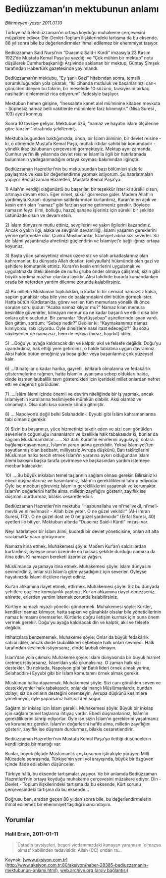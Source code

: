 # Bediüzzaman’ın mektubunun anlamı

*Bilinmeyen-yazar 2011.01.10*

<font class="agenda2NewsSpot">
 Türkiye hâlâ Bediüzzaman’ın ortaya koyduğu muhakeme çerçevesini müzakere ediyor. Din-Devlet-Toplum ilişkilerindeki tartışma da bu eksende. 88 yıl sonra bile bu değerlendirmeler ihmal edilemez bir ehemmiyet taşıyor.
</font>
<font class="newsDetail">
 <p>
  <p class="MsoNormal">
   Bediüzzaman Said Nursi’nin “Duacınız Said-i Kürdi” imzasıyla 23 Kasım 1922’de Mustafa Kemal Paşa’ya yazdığı ve “Çok mühim bir mektup” notu düşülerek Cumhurbaşkanlığı Arşivinde saklanan bir mektup, Güntay Şimşek tarafından Habertürk gazetesinde yayımlandı.
  </p>
  <p class="MsoNormal">
   Bediüzzaman’ın mektubu, “Ey şanlı Gazi” hitabından sonra, temsili sorumluluğundan yola çıkarak, “İki cihanda mutluluk ve başarılarınızı can-ı gönülden dileyen bu fakirin, bir meselede 10 sözünü, tavsiyesini birkaç nasihatini dinlemenizi rica ediyorum” ifadesiyle başlıyor.
  </p>
  <p class="MsoNormal">
   Mektubun hemen girişine, “İnessalate kanet alel mü’minine kitaben mevkuta - Şüphesiz namaz belli vakitlerde müminlere farz kılınmıştır.” (Nisa Suresi , 103) ayeti konmuş.
  </p>
  <p class="MsoNormal">
   Sonra 10 tavsiye geliyor. Mektubun özü, “namaz ve hayatın İslam ölçülerine göre tanzimi” etrafında şekillenmiş.
  </p>
  <p class="MsoNormal">
   Mektuba bugünden baktığımızda, onda, bir İslam âliminin, bir devlet reisine -ki, o dönemde Mustafa Kemal Paşa, mutlak iktidar sahibi bir konumdadır - yönelik ikaz üslubunun
   <span>
   </span>
   çerçevesini görmekteyiz. Mektup aynı zamanda, Cumhuriyet’in ilk yıllarında devlet reisine İslam’la ilgili bir hatırlatmada bulunmanın yadırganmadığını ortaya koyması bakımından ilginçtir.
  </p>
  <p class="MsoNormal">
   Bediüzzaman Hazretleri’nin bu mektubundan bazı bölümleri sizlerle paylaşmak ve kısa bir değerlendirme yapmak istiyorum. Şu hatırlatmaları yapıyor Bediüzzaman Hazretleri, Mustafa Kemal Paşa’ya:
  </p>
  <p class="MsoNormal">
   1) Allah’ın verdiği olağanüstü bu başarılar, bir teşekkür ister ki sürekli olsun, artmaya devam etsin. Eğer nimet, şükür görmezse gider. Madem Allah’ın yardımıyla Kuran’ı düşmanın saldırılarından kurtardınız, Kuran’ın en açık ve kesin emri olan “namaz” gibi farzları yerine getirmeniz gerekir. Böylece namazın feyzi (ilmi, bolluğu, hazzı) şahane işleriniz için sürekli bir şekilde üstünüzde olsun ve devam etsin.
  </p>
  <p class="MsoNormal">
   2) İslam dünyasını mutlu ettiniz, sevgilerini ve yakın ilgilerini kazandınız. Ancak o yakın ilgi, alaka ve sevginin devamlılığı, İslami yaşamın gereklerini yerine getirmekle olur. Çünkü Müslümanlar, İslamiyet adına sizi severler. Siz de İslami yaşantınızla ahretinizi güçlendirin ve İslamiyet’e bağlılığınızı ortaya koyunuz.
  </p>
  <p class="MsoNormal">
   3) Başta yüce şahsiyetiniz olmak üzere siz ve silah arkadaşlarınız olan kahramanlar, bu dünyada Allah dostları (evliyaullah) hükmünde olan gazi ve şehitlere komutanlık ettiniz. Kuran’ın kesin emirlerini uygulamak ve uygulatmakla öteki âlemde de nurlu gruba önder olmaya çalışmak, sizin gibi büyük yardıma mazhar olanlara layıktır. Aksi takdirde burada kumandanken orada bir neferden yardım dilenme zorunda kalabilirsiniz.
  </p>
  <p class="MsoNormal">
   4) Bu milletin Müslüman toplulukları, o kadar ki bir cemaat namazsız kalsa, sapkın günahkâr olsa bile yine de başlarındakini dini bütün görmek ister. Hatta bütün Kürdistan’da, görev verilen tüm memurlara yönelik ilk önce sorulan soru şudur: “Acaba namaz kılıyor mu?” Namaz kılan memura kesinlikle güvenirler, kılmayan memur da ne kadar başarılı ve etkili olsa bile onlara göre suçludur. Bir zamanlar “Beytüşşebap” aşiretlerinde isyan vardı. Ben gittim, sordum: “Sebep nedir?” Dediler ki: “Kaymakamımız namaz kılmıyordu, rakı içiyordu. Öyle dinsizlere nasıl itaat edeceğiz?” Bu sözü söyleyenler de namazsız, hem de eşkıya (hırsız, haydut) idiler.
  </p>
  <p class="MsoNormal">
   5) ...Doğu’yu ayağa kaldıracak din ve kalptir, akıl ve felsefe değildir. Doğu’yu uyandırdınız, hak ettiği yere getirdiniz, o halde tabiatına uygun davranınız. Aksi halde bütün emeğiniz ya boşa gider veya başarılarınız çok yüzeysel kalır.
  </p>
  <p class="MsoNormal">
   6) ...İttihatçılar o kadar harika, gayretli, istikrarlı olmalarına ve fedakârlık göstermelerine rağmen, hatta İslam’ın uyanışına sebep oldukları halde, dinde kısmen laubalilik tavrı gösterdikleri için içerideki millet onlardan nefret etti ve değersiz görüldüler.
  </p>
  <p class="MsoNormal">
   7) ....İslâm âlemi içinde önemli ve devrim niteliğinde bir iş yapmak, ancak İslamiyet’in kurallarına teslimiyetle mümkün olabilir. Aksi olamaz ve olmamıştır. Olsa dahi kısa sürede sönüp gitmiştir.
  </p>
  <p class="MsoNormal">
   8) ....Napolyon’a değil belki Selahaddin-i Eyyubi gibi İslâm kahramanlarına tabi olmanız gerekir.
  </p>
  <p class="MsoNormal">
   9) Sizin bu başarınızı, yüce hizmetinizi takdir eden ve sizi canı gönülden sevenlerin çoğunluğu inananlardır ve özellikle halk tabakasıdır ki, bunlar da sağlam Müslüman’dırlar....... Siz dahi Kuran’ın emirlerini uygulayıp, onlara bağlanıp dayanmanız, İslam’ın yararı adına gereklidir. Yoksa İslamiyet’ten soyutlanmış olan bedbaht, milliyetsiz Avrupa düşkünü, Batı taklitçilerini Müslüman halka tercih etmek İslam’ın yararına aykırı olduğundan İslam âlemi bakışını başka tarafa çevirmeye ve başkasından yardım istemeye mecbur kalacaktır.
  </p>
  <p class="MsoNormal">
   10) ....Bu büyük inkılabın temel taşlarının sağlam olması gerekir. Bilirsiniz ki ebedi düşmanlarınız ve hasımlarınız, İslâm’ın gerekliliklerini tahrip ediyorlar. Öyle ise mecburi göreviniz İslam’ın gerekliliklerini yaşatmak ve korumaktır. İslam’ın değerlerini hafife alma, milletin zayıflığını gösterir, zayıflık ise düşmanı durdurmaz, bilakis cesaretlendirir.
  </p>
  <p class="MsoNormal">
   Bediüzzaman Hazretleri’nin mektubu “Hasbunallahu ve ni’me’lvekîl, ni’me’l-mevlâ ve ni’me’nnasîr - Allah bize yeter. O ne güzel vekildir” (Al-i İmran Suresi, 173). O ne güzel dost ve O ne güzel yardımcıdır” (Enfal Suresi, 40)
   <span>
   </span>
   ayetleri ile bitiyor. Mektubun altında
   <span>
   </span>
   “Duacınız Said-i Kürdi” imzası var.
  </p>
  <p class="MsoNormal">
   Neyi hatırlatıyor bir İslam âlimi, kudretli bir devlet yöneticisine, onları alt alta sıralamakta yarar görüyorum:
  </p>
  <p class="MsoNormal">
   <span>
   </span>
   Namaza itina etmek. Muhakemesi şöyle: Madem Kur’an’ı saldırılardan kurtardınız, öyleyse onun üzerinde en hassas şekilde durduğu namaza da itina edin. Ki namazın bereketi üzerinize yağsın.
  </p>
  <p class="MsoNormal">
   <span>
   </span>
   Müslümanca yaşamaya itina etmek. Muhakemesi şöyle: İslam dünyasını sevindirdiniz, onlar sizi İslam’a göre yaşadığınız için severler. Öyleyse hayatınızda İslami ölçülere riayet ediniz.
  </p>
  <p class="MsoNormal">
   <span>
   </span>
   Kur’an ahkamına riayet etmek, ettirmek. Muhakemesi şöyle: Siz bu dünyada şehitlere gazilere komutanlık yaptınız. Kur’an ahkamına riayet etmezseniz, ahirette, erlerden yardım istemek zorunda kalabilirsiniz.
  </p>
  <p class="MsoNormal">
   <span>
   </span>
   Kürtlere namazlı niyazlı yönetici göndermek. Muhakemesi şöyle: Kürtler, kendileri namaz kılmıyor, hatta sapkın ve günahkâr olsalar bile yöneticilerinin namaz kılmasını önemserler. Kürtlerle doğru iletişim kurmak için buna önem vermek gerekir. Doğu’yu ayağa kaldıracak din ve kalptir, akıl ve felsefe değildir.
  </p>
  <p class="MsoNormal">
   <span>
   </span>
   İttihatçılara benzememek. Muhakeme şöyle: Onlar da büyük fedakârlık sahibi idiler, ancak dinde laubalilikleri sebebiyle halk onları sevmedi. Halk tarafından sevilmek istiyorsanız, dinde laubali olmayın.
  </p>
  <p class="MsoNormal">
   <span>
   </span>
   İslam’dan yola çıkmak: Muhakeme şöyle: İslam dünyasında bir büyük hizmet üretmek istiyorsanız, İslam’dan yola çıkmalısınız. O zaman halk sizi destekler. Bu noktada, Napolyon gibi bir Batılı lideri örnek almak yerine, Selahaddin-i Eyyubi gibi bir İslam komutanını örnek almak gerekir.
  </p>
  <p class="MsoNormal">
   <span>
   </span>
   Müslüman halka dayanmak. Muhakemesi şöyle: Sizi canı gönülden seven ve destekleyenler halk tabakasıdır, onlar da inançlı Müslümanlardır, bundan dolayı, siz de onların desteğini önemseyin, Avrupa düşkünü kesimlere yönelmeyin, öyle yaparsanız halk sizden soğur.
  </p>
  <p class="MsoNormal">
   <span>
   </span>
   Sağlam bir inkılap için İslam gerekli. Muhakemesi şöyle: Büyük bir inkılap için sağlam temel taşlarına ihtiyaç vardır. Ebedi düşmanlarınız, İslâm’ın gerekliliklerini tahrip ediyorlar. Öyle ise sizin İslam’ın gereklerini yaşatmanız ve korumanız gerekir. İslam’ın değerlerini hafife alma, milletin zayıflığını gösterir, zayıflık ise düşmanı durdurmaz, bilakis cesaretlendirir.
  </p>
  <p class="MsoNormal">
   Bediüzzaman Hazretleri’nin Mustafa Kemal Paşa’ya ilettiği düşüncelerin kendi içinde bir mantığı var.
  </p>
  <p class="MsoNormal">
   Bunlar, büyük ölçüde Müslümanlık coşkusunun iştirakiyle yürüyen Millî Mücadele sonrasında, Türkiye’nin yeni yol arayışında, büyük bir özgüven içinde ifade edilebilen düşünceler.
  </p>
  <p class="MsoNormal">
   Türkiye hâlâ, bu eksende tartışmalar yaşıyor. Ve bir anlamda Bediüzzaman Hazretleri’nin ortaya koyduğu muhakeme çerçevesini müzakere ediyor. Din - Devlet - Toplum ilişkilerindeki tartışma da bu eksende, Kürt sorunu çerçevesindeki tartışma da bu eksende...
  </p>
  <p class="MsoNormal">
   Doğrusu ben, aradan geçen 88 yıldan sonra bile, bu değerlendirmelerin ihmal edilemez bir ehemmiyet taşıdığı inancındayım.
  </p>
 </p>
</font>

## Yorumlar

### Halil Ersin, 2011-01-11
> Üstadın tavsiyeleri, beşeri vicdanımızdaki kanayan yaramızın 'olmazsa olmaz' kabilinden tedavisidir. Allah (CC) ondan ra...

Kaynak: [www.aksiyon.com.tr](http://www.aksiyon.com.tr:80/aksiyon/haber-28385-bediuzzamanin-mektubunun-anlami.html), [web.archive.org (arşiv bağlantısı)](http://web.archive.org/web/20110114230814/http://www.aksiyon.com.tr:80/aksiyon/haber-28385-bediuzzamanin-mektubunun-anlami.html)
